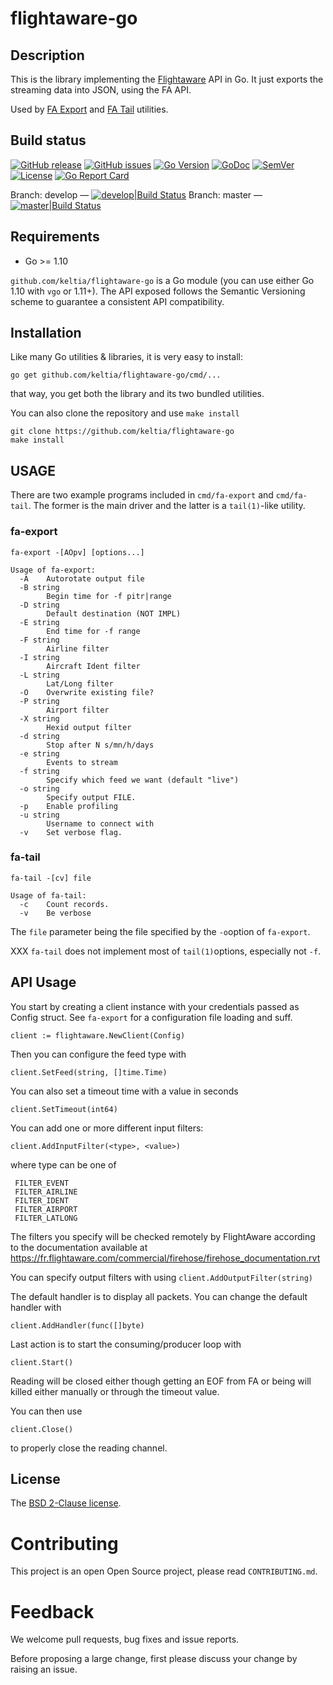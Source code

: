 # flightaware-go 

## Description

This is the library implementing the [Flightaware](http://www.flightaware.com/)  API in Go.  It just exports the streaming data into JSON, using the FA API.

Used by [FA Export](https://github.com/keltia/fa-export) and [FA Tail](https://github.com/keltia/fa-tail) utilities.

## Build status

[![GitHub release](https://img.shields.io/github/release/keltia/flightaware-go.svg)](https://github.com/keltia/flightaware-go/releases)
[![GitHub issues](https://img.shields.io/github/issues/keltia/flightaware-go.svg)](https://github.com/keltia/flightaware-go/issues)
[![Go Version](https://img.shields.io/badge/go-1.10-blue.svg)](https://golang.org/dl/)
[![GoDoc](https://godoc.org/github.com/keltia/flightaware-go?status.svg)](http://godoc.org/github.com/keltia/flightaware-go)
[![SemVer](http://img.shields.io/SemVer/2.0.0.png)](https://semver.org/spec/v2.0.0.html)
[![License](https://img.shields.io/pypi/l/Django.svg)](https://opensource.org/licenses/BSD-2-Clause)
[![Go Report Card](https://goreportcard.com/badge/github.com/keltia/flightaware-go)](https://goreportcard.com/report/github.com/keltia/flightaware-go)

Branch: develop — [![develop|Build Status](https://travis-ci.org/keltia/flightaware-go.svg?branch=develop)](http://travis-ci.org/keltia/flightaware-go/tree/develop)
Branch: master — [![master|Build Status](https://travis-ci.org/keltia/flightaware-go.svg?branch=master)](http://travis-ci.org/keltia/flightaware-go)

## Requirements

* Go >= 1.10

`github.com/keltia/flightaware-go` is a Go module (you can use either Go 1.10 with `vgo` or 1.11+).  The API exposed follows the Semantic Versioning scheme to guarantee a consistent API compatibility.

## Installation

Like many Go utilities & libraries, it is very easy to install:

    go get github.com/keltia/flightaware-go/cmd/...

that way, you get both the library and its two bundled utilities.

You can also clone the repository and use `make install`

    git clone https://github.com/keltia/flightaware-go
    make install

## USAGE

There are two example programs included in `cmd/fa-export` and `cmd/fa-tail`.  The former is the main driver and the latter is a `tail(1)`-like utility.

### fa-export

```
fa-export -[AOpv] [options...]

Usage of fa-export:
  -A	Autorotate output file
  -B string
    	Begin time for -f pitr|range
  -D string
    	Default destination (NOT IMPL)
  -E string
    	End time for -f range
  -F string
    	Airline filter
  -I string
    	Aircraft Ident filter
  -L string
    	Lat/Long filter
  -O	Overwrite existing file?
  -P string
    	Airport filter
  -X string
    	Hexid output filter
  -d string
    	Stop after N s/mn/h/days
  -e string
    	Events to stream
  -f string
    	Specify which feed we want (default "live")
  -o string
    	Specify output FILE.
  -p	Enable profiling
  -u string
    	Username to connect with
  -v	Set verbose flag.
```

### fa-tail

```
fa-tail -[cv] file

Usage of fa-tail:
  -c	Count records.
  -v	Be verbose
```

The `file` parameter being the file specified by the `-o`option of `fa-export`.

XXX `fa-tail` does not implement most of `tail(1)`options, especially not `-f`.

## API Usage

 You start by creating a client instance with your credentials passed as Config
 struct. See `fa-export` for a configuration file loading and suff.

 	client := flightaware.NewClient(Config)

 Then you can configure the feed type with

 	client.SetFeed(string, []time.Time)

 You can also set a timeout time with a value in seconds

 	client.SetTimeout(int64)

 You can add one or more different input filters:

    client.AddInputFilter(<type>, <value>)

 where type can be one of

     FILTER_EVENT
     FILTER_AIRLINE
     FILTER_IDENT
     FILTER_AIRPORT
     FILTER_LATLONG

 The filters you specify will be checked remotely by FlightAware according to the
 documentation available at
 https://fr.flightaware.com/commercial/firehose/firehose_documentation.rvt

 You can specify output filters with using `client.AddOutputFilter(string)`

 The default handler is to display all packets.  You can change the default handler
 with

 	client.AddHandler(func([]byte)

 Last action is to start the consuming/producer loop with

 	client.Start()

 Reading will be closed either though getting an EOF from FA or being will killed either manually or through the timeout value.

 You can then use

 	client.Close()

 to properly close the reading channel.

## License

The [BSD 2-Clause license](https://github.com/keltia/flightaware-go/LICENSE.md).

# Contributing

This project is an open Open Source project, please read `CONTRIBUTING.md`.

# Feedback

We welcome pull requests, bug fixes and issue reports.

Before proposing a large change, first please discuss your change by raising an issue.
